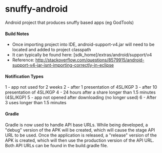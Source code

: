 snuffy-android
==============

Android project that produces snuffy based apps (eg GodTools)

#### Build Notes
 - Once importing project into IDE, android-support-v4.jar will need to be located and added to project classpath
 - It can typically be found here: [sdk_home]/extras/android/support/v4
 - Reference: http://stackoverflow.com/questions/8579915/android-support-v4-jar-isnt-importing-correctly-in-eclipse


#### Notification Types
1 - app not used for 2 weeks
2 - after 1 presentation of 4SL/KGP
3 - after 10 presentation of 4SL/KGP
4 - 24 hours after a share longer than 1.5 minutes (4SL/KGP)
5 - app not opened after downloading (no longer used)
6 - After 3 uses longer than 1.5 minutes

#### Gradle
Gradle is now used to handle API base URLs. While being developed, a "debug" version of the APK will be created, which will cause the stage API URL to be used. Once the application is released, a "release" version of the APK is created, which will then use the production version of the API URL. Both API URLs can be found in the build.gradle file.